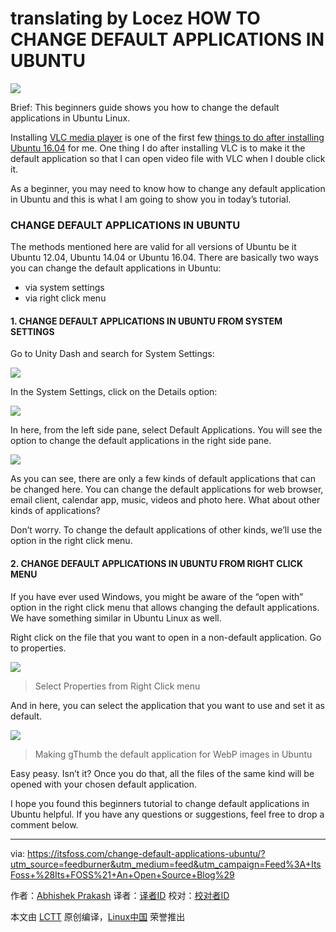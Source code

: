 translating by Locez
HOW TO CHANGE DEFAULT APPLICATIONS IN UBUNTU
==============================================

![](https://itsfoss.com/wp-content/uploads/2016/07/change-default-applications-ubuntu.jpg)

Brief: This beginners guide shows you how to change the default applications in Ubuntu Linux.

Installing [VLC media player][1] is one of the first few [things to do after installing Ubuntu 16.04][2] for me. One thing I do after installing VLC is to make it the default application so that I can open video file with VLC when I double click it.

As a beginner, you may need to know how to change any default application in Ubuntu and this is what I am going to show you in today’s tutorial.

### CHANGE DEFAULT APPLICATIONS IN UBUNTU

The methods mentioned here are valid for all versions of Ubuntu be it Ubuntu 12.04, Ubuntu 14.04 or Ubuntu 16.04. There are basically two ways you can change the default applications in Ubuntu:

- via system settings
- via right click menu

#### 1. CHANGE DEFAULT APPLICATIONS IN UBUNTU FROM SYSTEM SETTINGS

Go to Unity Dash and search for System Settings:

![](https://itsfoss.com/wp-content/uploads/2013/11/System_Settings_Ubuntu.jpeg)

In the System Settings, click on the Details option:

![](https://itsfoss.com/wp-content/uploads/2016/07/System-settings-detail-ubuntu.jpeg)

In here, from the left side pane, select Default Applications. You will see the option to change the default applications in the right side pane.

![](https://itsfoss.com/wp-content/uploads/2016/07/System-settings-default-applications.jpeg)

As you can see, there are only a few kinds of default applications that can be changed here. You can change the default applications for web browser, email client, calendar app, music, videos and photo here. What about other kinds of applications?

Don’t worry. To change the default applications of other kinds, we’ll use the option in the right click menu.

#### 2. CHANGE DEFAULT APPLICATIONS IN UBUNTU FROM RIGHT CLICK MENU

If you have ever used Windows, you might be aware of the “open with” option in the right click menu that allows changing the default applications. We have something similar in Ubuntu Linux as well.

Right click on the file that you want to open in a non-default application. Go to properties.

![](https://itsfoss.com/wp-content/uploads/2016/05/WebP-images-Ubuntu-Linux-3.png)
>Select Properties from Right Click menu

And in here, you can select the application that you want to use and set it as default.

![](https://itsfoss.com/wp-content/uploads/2016/05/WebP-images-Ubuntu-Linux-4.png)
>Making gThumb the default application for WebP images in Ubuntu

Easy peasy. Isn’t it? Once you do that, all the files of the same kind will be opened with your chosen default application.

I hope you found this beginners tutorial to change default applications in Ubuntu helpful. If you have any questions or suggestions, feel free to drop a comment below.

--------------------------------------------------------------------------------

via: https://itsfoss.com/change-default-applications-ubuntu/?utm_source=feedburner&utm_medium=feed&utm_campaign=Feed%3A+ItsFoss+%28Its+FOSS%21+An+Open+Source+Blog%29

作者：[Abhishek Prakash][a]
译者：[译者ID](https://github.com/译者ID)
校对：[校对者ID](https://github.com/校对者ID)

本文由 [LCTT](https://github.com/LCTT/TranslateProject) 原创编译，[Linux中国](https://linux.cn/) 荣誉推出

[a]: https://itsfoss.com/author/abhishek/
[1]: http://www.videolan.org/vlc/index.html
[2]: https://itsfoss.com/things-to-do-after-installing-ubuntu-16-04/
